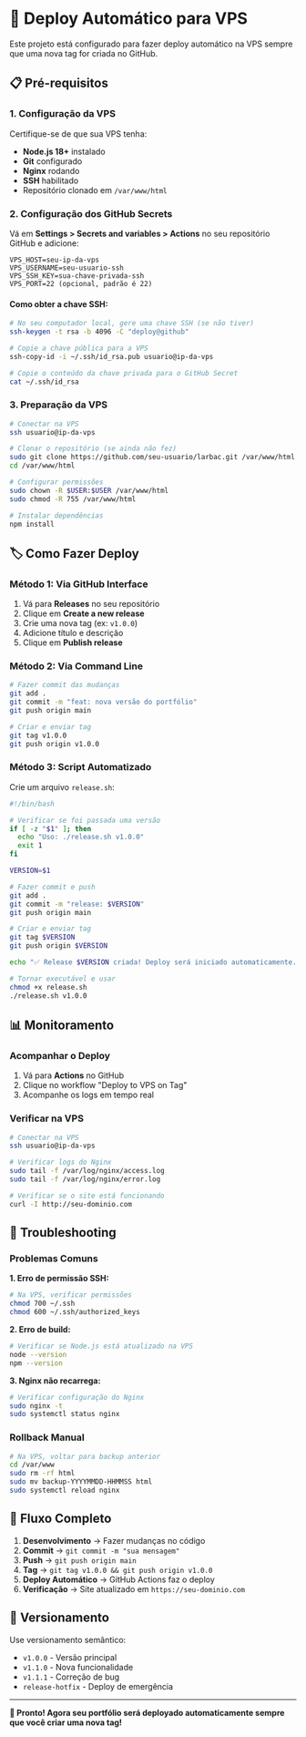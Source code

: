 # 🚀 Deploy Automático para VPS

Este projeto está configurado para fazer deploy automático na VPS sempre que uma nova tag for criada no GitHub.

## 📋 Pré-requisitos

### 1. Configuração da VPS

Certifique-se de que sua VPS tenha:
- **Node.js 18+** instalado
- **Git** configurado
- **Nginx** rodando
- **SSH** habilitado
- Repositório clonado em `/var/www/html`

### 2. Configuração dos GitHub Secrets

Vá em **Settings > Secrets and variables > Actions** no seu repositório GitHub e adicione:

```
VPS_HOST=seu-ip-da-vps
VPS_USERNAME=seu-usuario-ssh
VPS_SSH_KEY=sua-chave-privada-ssh
VPS_PORT=22 (opcional, padrão é 22)
```

#### Como obter a chave SSH:

```bash
# No seu computador local, gere uma chave SSH (se não tiver)
ssh-keygen -t rsa -b 4096 -C "deploy@github"

# Copie a chave pública para a VPS
ssh-copy-id -i ~/.ssh/id_rsa.pub usuario@ip-da-vps

# Copie o conteúdo da chave privada para o GitHub Secret
cat ~/.ssh/id_rsa
```

### 3. Preparação da VPS

```bash
# Conectar na VPS
ssh usuario@ip-da-vps

# Clonar o repositório (se ainda não fez)
sudo git clone https://github.com/seu-usuario/larbac.git /var/www/html
cd /var/www/html

# Configurar permissões
sudo chown -R $USER:$USER /var/www/html
sudo chmod -R 755 /var/www/html

# Instalar dependências
npm install
```

## 🏷️ Como Fazer Deploy

### Método 1: Via GitHub Interface

1. Vá para **Releases** no seu repositório
2. Clique em **Create a new release**
3. Crie uma nova tag (ex: `v1.0.0`)
4. Adicione título e descrição
5. Clique em **Publish release**

### Método 2: Via Command Line

```bash
# Fazer commit das mudanças
git add .
git commit -m "feat: nova versão do portfólio"
git push origin main

# Criar e enviar tag
git tag v1.0.0
git push origin v1.0.0
```

### Método 3: Script Automatizado

Crie um arquivo `release.sh`:

```bash
#!/bin/bash

# Verificar se foi passada uma versão
if [ -z "$1" ]; then
  echo "Uso: ./release.sh v1.0.0"
  exit 1
fi

VERSION=$1

# Fazer commit e push
git add .
git commit -m "release: $VERSION"
git push origin main

# Criar e enviar tag
git tag $VERSION
git push origin $VERSION

echo "✅ Release $VERSION criada! Deploy será iniciado automaticamente."
```

```bash
# Tornar executável e usar
chmod +x release.sh
./release.sh v1.0.0
```

## 📊 Monitoramento

### Acompanhar o Deploy

1. Vá para **Actions** no GitHub
2. Clique no workflow "Deploy to VPS on Tag"
3. Acompanhe os logs em tempo real

### Verificar na VPS

```bash
# Conectar na VPS
ssh usuario@ip-da-vps

# Verificar logs do Nginx
sudo tail -f /var/log/nginx/access.log
sudo tail -f /var/log/nginx/error.log

# Verificar se o site está funcionando
curl -I http://seu-dominio.com
```

## 🔧 Troubleshooting

### Problemas Comuns

**1. Erro de permissão SSH:**
```bash
# Na VPS, verificar permissões
chmod 700 ~/.ssh
chmod 600 ~/.ssh/authorized_keys
```

**2. Erro de build:**
```bash
# Verificar se Node.js está atualizado na VPS
node --version
npm --version
```

**3. Nginx não recarrega:**
```bash
# Verificar configuração do Nginx
sudo nginx -t
sudo systemctl status nginx
```

### Rollback Manual

```bash
# Na VPS, voltar para backup anterior
cd /var/www
sudo rm -rf html
sudo mv backup-YYYYMMDD-HHMMSS html
sudo systemctl reload nginx
```

## 🎯 Fluxo Completo

1. **Desenvolvimento** → Fazer mudanças no código
2. **Commit** → `git commit -m "sua mensagem"`
3. **Push** → `git push origin main`
4. **Tag** → `git tag v1.0.0 && git push origin v1.0.0`
5. **Deploy Automático** → GitHub Actions faz o deploy
6. **Verificação** → Site atualizado em `https://seu-dominio.com`

## 📝 Versionamento

Use versionamento semântico:
- `v1.0.0` - Versão principal
- `v1.1.0` - Nova funcionalidade
- `v1.1.1` - Correção de bug
- `release-hotfix` - Deploy de emergência

---

**🎉 Pronto! Agora seu portfólio será deployado automaticamente sempre que você criar uma nova tag!**